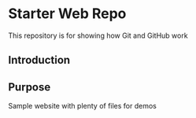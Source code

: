 # Starter Web Repo

This repository is for showing how Git and GitHub work

## Introduction

## Purpose


Sample website with plenty of files for demos